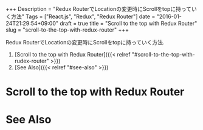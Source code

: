 +++
Description = "Redux RouterでLocationの変更時にScrollをtopに持っていく方法"
Tags = ["React.js", "Redux", "Redux Router"]
date = "2016-01-24T21:29:54+09:00"
draft = true
title = "Scroll to the top with Redux Router"
slug = "scroll-to-the-top-with-redux-router"
+++

Redux RouterでLocationの変更時にScrollをtopに持っていく方法.

<!--more-->

1. [Scroll to the top with Redux Router]({{< relref "#scroll-to-the-top-with-rudex-router" >}})
2. [See Also]({{< relref "#see-also" >}})


# Scroll to the top with Redux Router


# See Also
